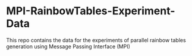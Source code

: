 # MPI-RainbowTables-Experiment-Data
This repo contains the data for the experiments of parallel rainbow tables generation using Message Passing Interface (MPI)
